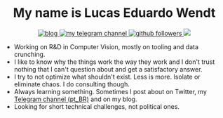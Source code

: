 <h1 align="center">My name is Lucas Eduardo Wendt</h1>
<p align="center">
  <a href="https://lucasew.github.io">
    <img alt="blog" src="https://img.shields.io/badge/offtopic_do_lucão-ff4088?logo=rss&style=flat-square" />
  </a>
  <a href="https://t.me/canaldolucao">
     <img alt="my telegram channel" src="https://img.shields.io/static/v1?color=26A5E4&label=Telegram&message=canaldolucao&logo=telegram&style=flat-square" />
  </a>
  <a href="https://github.com/lucasew">
    <img alt="github followers" src="https://img.shields.io/github/followers/lucasew?color=181717&label=Followers&logo=github&style=flat-square" />
  </a>
  <img src="https://img.shields.io/liberapay/patrons/lucasew.svg?logo=liberapay">
</p>

- Working on R&D in Computer Vision, mostly on tooling and data crunching.
- I like to know why the things work the way they work and I don't trust nothing that I can't question about and get a satisfactory answer.
- I try to not optimize what shouldn't exist. Less is more. Isolate or eliminate chaos. I do consulting though.
- Always learning something. Sometimes I post about on Twitter, my [Telegram channel (pt_BR)](https://t.me/canaldolucao) and on my blog.
- Looking for short technical challenges, not political ones.
